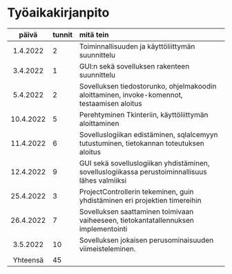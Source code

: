 # Työaikakirjanpito

| päivä | tunnit | mitä tein |
| :------: | :------ | :------- |
| 1.4.2022 | 2 | Toiminnallisuuden ja käyttöliittymän suunnittelu |
| 3.4.2022 | 1 | GUI:n sekä sovelluksen rakenteen suunnittelu |
| 5.4.2022 | 2 | Sovelluksen tiedostorunko, ohjelmakoodin aloittaminen, invoke-komennot, testaamisen aloitus |
| 10.4.2022 | 5 | Perehtyminen Tkinteriin, käyttöliittymän aloittaminen |
| 11.4.2022 | 6 | Sovelluslogiikan edistäminen, sqlalcemyyn tutustuminen, tietokannan toteutuksen aloitus |
| 12.4.2022 | 9 | GUI sekä sovelluslogiikan yhdistäminen, sovelluslogiikassa perustoiminnallisuus lähes valmiiksi |
| 25.4.2022 | 3 | ProjectControllerin tekeminen, guin yhdistäminen eri projektien timereihin |
| 26.4.2022 | 7 | Sovelluksen saattaminen toimivaan vaiheeseen, tietokantatallennuksen implementointi |
| 3.5.2022 | 10 | Sovelluksen jokaisen perusominaisuuden viimeisteleminen. |
| Yhteensä | 45 | |

